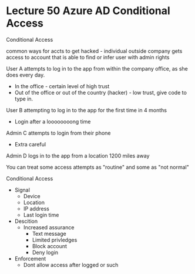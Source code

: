 # Lecture 50 Azure AD Conditional Access

Conditional Access

common ways for accts to get hacked - individual outside company gets access to account that is able to find or infer user with admin rights

User A attempts to log in to the app from within the company office, as she does every day.
* In the office - certain level of high trust
* Out of the office or out of the country (hacker) - low trust, give code to type in.

User B attempting to log in to the app for the first time in 4 months
* Login after a loooooooong time

Admin C attempts to login from their phone
* Extra careful

Admin D logs in to the app from a location 1200 miles away

You can treat some access attempts as "routine" and some as "not normal"

Conditional Access
* Signal
  * Device
  * Location
  * IP address
  * Last login time
* Descition
  * Increased assurance
    * Text message
    * Limited privledges
    * Block account
    * Deny login
* Enforcement
  * Dont allow access after logged or such


